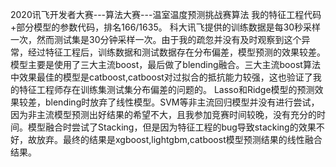 2020讯飞开发者大赛---算法大赛---温室温度预测挑战赛算法
我的特征工程代码+部分模型的参数代码，排名166/1635。
科大讯飞提供的训练数据是每30秒采样一次，然而测试集是30分钟采样一次。由于我的疏忽并没有及时观察到这个异常，经过特征工程后，训练数据和测试数据存在分布偏差，模型预测的效果较差。
模型主要是使用了三大主流boost，最后做了blending融合。三大主流boost算法中效果最佳的模型是catboost,catboost对过拟合的抵抗能力较强，这也验证了我的特征工程师存在训练集测试集分布偏差的问题的。
Lasso和Ridge模型的预测效果较差，blending时放弃了线性模型。SVM等非主流回归模型并没有进行尝试，因为非主流模型预测出好结果的希望不大，且我参加竞赛时间较晚，没有充分的时间。模型融合时尝试了Stacking，但是因为特征工程的bug导致stacking的效果不好，故放弃。最终的结果是xgboost,lightgbm,catboost模型预测结果的线性融合结果。
